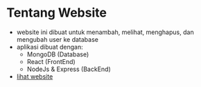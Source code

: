 # Tentang Website
- website ini dibuat untuk menambah, melihat, menghapus, dan mengubah user ke database
- aplikasi dibuat dengan:
  - MongoDB (Database)
  - React (FrontEnd)
  - NodeJs & Express (BackEnd)
- <a href="https://crud-mern-project-client.vercel.app/">lihat website</a>
